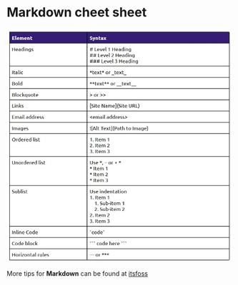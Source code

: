 # Markdown cheet sheet

![Stages and directories](Assets/02-markdown-cheats-heet.jpg)

More tips for **Markdown** can be found at [itsfoss](https://itsfoss.com/markdown-quick-reference/)